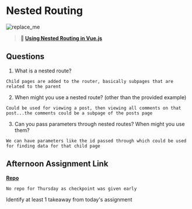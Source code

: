 # Nested Routing

![replace_me](https://codeworks.blob.core.windows.net/public/assets/img/illustrations/placeholder.svg)

> **📖 [Using Nested Routing in Vue.js](https://codeworksacademy.com/fs-student-guide/resources/wk6/04-Child-Routes)**

## Questions

1. What is a nested route?
```
Child pages are added to the router, basically subpages that are related to the parent
```
2. When might you use a nested route? (other than the provided example)
```
Could be used for viewing a post, then viewing all comments on that post...the comments could be a subpage of the posts page
```
3. Can you pass parameters through nested routes? When might you use them?
```
We can have parameters like the id passed through which could be used for finding data for that child page
```
## Afternoon Assignment Link

**[Repo](https://github.com/coombsab)**
```
No repo for Thursday as checkpoint was given early
```
Identify at least 1 takeaway from today's assignment
```

```